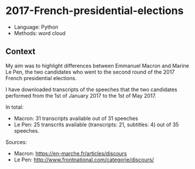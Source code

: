# 2017-French-presidential-elections

* Language: Python
* Methods: word cloud


## Context

My aim was to highlight differences between Emmanuel Macron and Marine Le Pen, the two candidates who went to the second round of the 2017 French presidential elections.

I have downloaded transcripts of the speeches that the two candidates performed from the 1st of January 2017 to the 1st of May 2017.

In total:<br>
* Macron: 31 transcripts available out of 31 speeches
* Le Pen: 25 transcrits available (transcripts: 21, subtitles: 4) out of 35 speeches.

Sources:
* Macron: https://en-marche.fr/articles/discours
* Le Pen: http://www.frontnational.com/categorie/discours/
